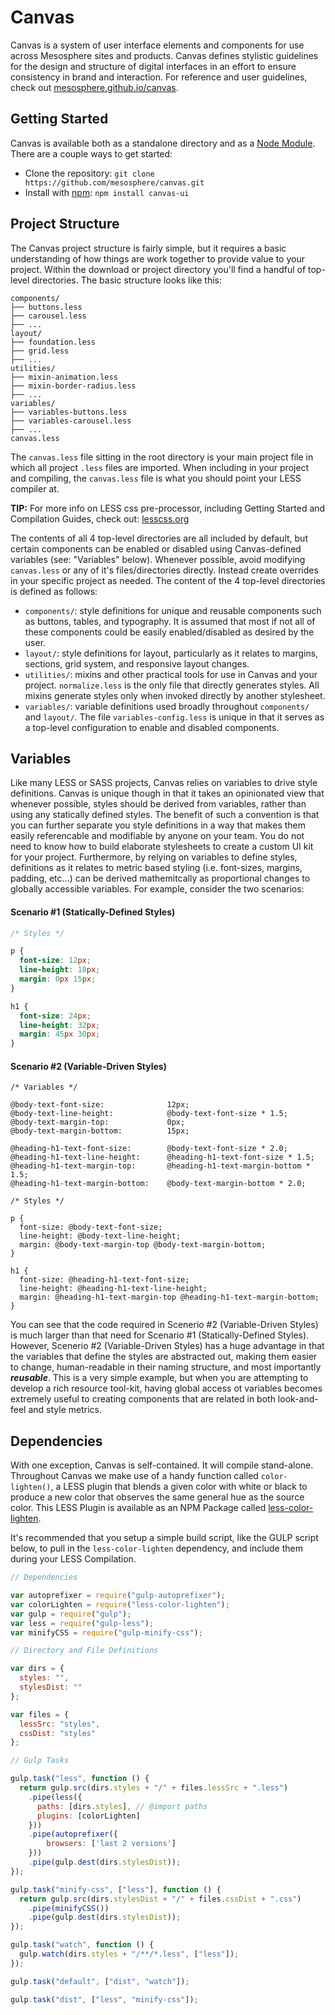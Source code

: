 # Canvas

Canvas is a system of user interface elements and components for use across Mesosphere sites and products. Canvas defines stylistic guidelines for the design and structure of digital interfaces in an effort to ensure consistency in brand and interaction. For reference and user guidelines, check out [mesosphere.github.io/canvas](http://mesosphere.github.io/canvas/).

## Getting Started

Canvas is available both as a standalone directory and as a [Node Module](https://www.npmjs.com/package/canvas-ui).  There are a couple ways to get started:

* Clone the repository: `git clone https://github.com/mesosphere/canvas.git`
* Install with [npm](https://www.npmjs.com/): `npm install canvas-ui`

## Project Structure

The Canvas project structure is fairly simple, but it requires a basic understanding of how things are work together to provide value to your project.  Within the download or project directory you'll find a handful of top-level directories.  The basic structure looks like this:
```
components/
├── buttons.less
├── carousel.less
├── ...
layout/
├── foundation.less
├── grid.less
├── ...
utilities/
├── mixin-animation.less
├── mixin-border-radius.less
├── ...
variables/
├── variables-buttons.less
├── variables-carousel.less
├── ...
canvas.less
```

The `canvas.less` file sitting in the root directory is your main project file in which all project `.less` files are imported.  When including in your project and compiling, the `canvas.less` file is what you should point your LESS compiler at.

**TIP:** For more info on LESS css pre-processor, including Getting Started and Compilation Guides, check out: [lesscss.org](http://lesscss.org/)

The contents of all 4 top-level directories are all included by default, but certain components can be enabled or disabled using Canvas-defined variables (see: "Variables"  below).  Whenever possible, avoid modifying `canvas.less` or any of it's files/directories directly.  Instead create overrides in your specific project as needed.  The content of the 4 top-level directories is defined as follows:

* `components/`: style definitions for unique and reusable components such as buttons, tables, and typography.  It is assumed that most if not all of these components could be easily enabled/disabled as desired by the user.
* `layout/`: style definitions for layout, particularly as it relates to margins, sections, grid system, and responsive layout changes.
* `utilities/`: mixins and other practical tools for use in Canvas and your project. `normalize.less` is the only file that directly generates styles.  All mixins generate styles only when invoked directly by another stylesheet.
* `variables/`: variable definitions used broadly throughout `components/` and `layout/`.  The file `variables-config.less` is unique in that it serves as a top-level configuration to enable and disabled components.

## Variables

Like many LESS or SASS projects, Canvas relies on variables to drive style definitions.  Canvas is unique though in that it takes an opinionated view that whenever possible, styles should be derived from variables, rather than using any statically defined styles.  The benefit of such a convention is that you can further separate you style definitions in a way that makes them easily referencable and modifiable by anyone on your team.  You do not need to know how to build elaborate stylesheets to create a custom UI kit for your project.  Furthermore, by relying on variables to define styles, definitions as it relates to metric based styling (i.e. font-sizes, margins, padding, etc...) can be derived mathemitcally as proportional changes to globally accessible variables.  For example, consider the two scenarios:

#### Scenario #1 (Statically-Defined Styles)

```css
/* Styles */

p {
  font-size: 12px;
  line-height: 18px;
  margin: 0px 15px;
}

h1 {
  font-size: 24px;
  line-height: 32px;
  margin: 45px 30px;
}
```

#### Scenario #2 (Variable-Driven Styles)

```less
/* Variables */

@body-text-font-size:              12px;
@body-text-line-height:            @body-text-font-size * 1.5;
@body-text-margin-top:             0px;
@body-text-margin-bottom:          15px;

@heading-h1-text-font-size:        @body-text-font-size * 2.0;
@heading-h1-text-line-height:      @heading-h1-text-font-size * 1.5;
@heading-h1-text-margin-top:       @heading-h1-text-margin-bottom * 1.5;
@heading-h1-text-margin-bottom:    @body-text-margin-bottom * 2.0;

/* Styles */

p {
  font-size: @body-text-font-size;
  line-height: @body-text-line-height;
  margin: @body-text-margin-top @body-text-margin-bottom;
}

h1 {
  font-size: @heading-h1-text-font-size;
  line-height: @heading-h1-text-line-height;
  margin: @heading-h1-text-margin-top @heading-h1-text-margin-bottom;
}
```

You can see that the code required in Scenerio #2 (Variable-Driven Styles) is much larger than that need for Scenario #1 (Statically-Defined Styles).  However, Scenerio #2 (Variable-Driven Styles) has a huge advantage in that the variables that define the styles are abstracted out, making them easier to change, human-readable in their naming structure, and most importantly ***reusable***.  This is a very simple example, but when you are attempting to develop a rich resource tool-kit, having global access ot variables becomes extremely useful to creating components that are related in both look-and-feel and style metrics.

## Dependencies

With one exception, Canvas is self-contained.  It will compile stand-alone.  Throughout Canvas we make use of a handy function called `color-lighten()`, a LESS plugin that blends a given color with white or black to produce a new color that observes the same general hue as the source color.  This LESS Plugin is available as an NPM Package called [less-color-lighten](https://www.npmjs.com/package/less-color-lighten).

It's recommended that you setup a simple build script, like the GULP script below, to pull in the `less-color-lighten` dependency, and include them during your LESS Compilation.

```js
// Dependencies

var autoprefixer = require("gulp-autoprefixer");
var colorLighten = require("less-color-lighten");
var gulp = require("gulp");
var less = require("gulp-less");
var minifyCSS = require("gulp-minify-css");

// Directory and File Definitions

var dirs = {
  styles: "",
  stylesDist: ""
};

var files = {
  lessSrc: "styles",
  cssDist: "styles"
};

// Gulp Tasks

gulp.task("less", function () {
  return gulp.src(dirs.styles + "/" + files.lessSrc + ".less")
    .pipe(less({
      paths: [dirs.styles], // @import paths
      plugins: [colorLighten]
    }))
    .pipe(autoprefixer({
        browsers: ['last 2 versions']
    }))
    .pipe(gulp.dest(dirs.stylesDist));
});

gulp.task("minify-css", ["less"], function () {
  return gulp.src(dirs.stylesDist + "/" + files.cssDist + ".css")
    .pipe(minifyCSS())
    .pipe(gulp.dest(dirs.stylesDist));
});

gulp.task("watch", function () {
  gulp.watch(dirs.styles + "/**/*.less", ["less"]);
});

gulp.task("default", ["dist", "watch"]);

gulp.task("dist", ["less", "minify-css"]);
```
